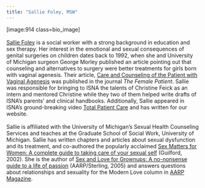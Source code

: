```yaml
---
title: "Sallie Foley, MSW"
---
```


[image:914 class=bio_image]<br><br>[Sallie Foley][1] is a social worker with a strong background in education and sex therapy. Her interest in the emotional and sexual consequences of genital surgeries on children dates back to 1992, when she and University of Michigan surgeon George Morley published an article pointing out that counseling and alternatives to surgery were better treatments for girls born with vaginal agenesis. Their article, [Care and Counseling of the Patient with Vaginal Agenesis][2] was published in the journal _The Female Patient_. Sallie was responsible for bringing to <span class="caps">ISNA</span> the talents of Christine Feick as an intern and mentored Christine while they two of them helped write drafts of <span class="caps">ISNA</span>’s parents’ and clinical handbooks. Additionally, Sallie appeared in <span class="caps">ISNA</span>&#8217;s ground-breaking video [Total Patient Care][3] and has written for our website. <br> <br>Sallie is affiliated with the University of Michigan’s Sexual Health Counseling Services and teaches at the Graduate School of Social Work, University of Michigan. Sallie has written chapters and articles about sexual dysfunction and its treatment, and co-authored the popularly acclaimed [Sex Matters for Women: A complete guide to taking care of your sexual self][4] (Guilford, 2002). She is the author of [Sex and Love for Grownups: A no-nonsense guide to a life of passion][5] (<span class="caps">AARP</span>/Sterling, 2005) and answers questions about relationships and sexuality for the Modern Love column in [<span class="caps">AARP</span> Magazine][6]. <br><br>

 [1]: http://salliefoley.com/
 [2]: /node/83
 [3]: /videos/total_patient_care
 [4]: http://www.sexmattersforwomen.com/
 [5]: http://www.aarpmagazine.org/books/books_sex_grownups.html
 [6]: http://www.aarpmagazine.org